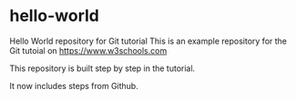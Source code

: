 # hello-world
Hello World repository for Git tutorial
This is an example repository for the Git tutoial on https://www.w3schools.com

This repository is built step by step in the tutorial.

It now includes steps from Github.

